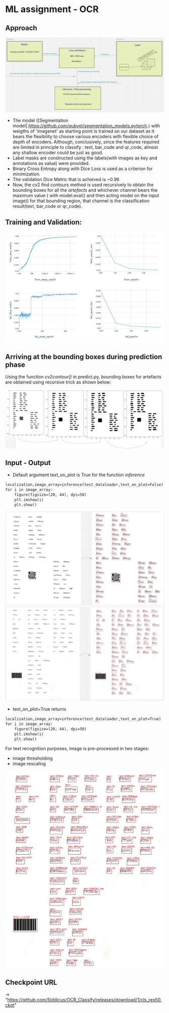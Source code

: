 # ML assignment - OCR

## Approach

<img src="https://raw.githubusercontent.com/Siddicus/OCR_Classify/master/dl.JPG" >

- The model ([Segmentation model].https://github.com/qubvel/segmentation_models.pytorch.) with weigths of 'imagenet' as starting point is trained on our dataset as it bears the flexibility to choose various encoders with flexible choice of depth of encoders. Although, conclusively, since the features required are limited in principle to classify : text, bar_code and qr_code, almost any shallow encoder could be just as good. 
- Label masks are constructed using the labels(with images as key and annotations as value) were provided.
- Binary Cross Entropy along with Dice Loss is used as a criterion for minimization.
- The validation Dice Metric that is achieved is ~0.96 
- Now, the cv2 find contours method is used recursively to obtain the bounding boxes for all the *artefacts* and whichever channel bears the maximum value ( with model.eval() and then acting model on the input image))  for that bounding region, that channel is the classification result(text, bar_code or qr_code).  

## Training and Validation:

<img src="https://raw.githubusercontent.com/Siddicus/OCR_Classify/master/metricss.JPG" >

## Arriving at the bounding boxes during prediction phase
Using the function *cv2contour()* in predict.py, bounding boxes for artefacts are obtained using recursive trick as shown below:

<img src="https://raw.githubusercontent.com/Siddicus/OCR_Classify/master/sad.JPG" >

## Input - Output
- Default argument text_on_plot is True for the function *inference*
```
localization,image_array=inference(test_dataloader,text_on_plot=False)
for i in image_array:
    figure(figsize=(20, 44), dpi=50)
    plt.imshow(i)
    plt.show()
``` 
<img src="https://raw.githubusercontent.com/Siddicus/OCR_Classify/master/ocr.JPG" >

<img src="https://raw.githubusercontent.com/Siddicus/OCR_Classify/master/ocr2.JPG" >

- text_on_plot=True returns
```
localization,image_array=inference(test_dataloader,text_on_plot=True)
for i in image_array:
    figure(figsize=(20, 44), dpi=50)
    plt.imshow(i)
    plt.show()
```
For text recognition purposes, image is pre-processed in two stages:
 - image thresholding
 - image rescaling  

<img src="https://raw.githubusercontent.com/Siddicus/OCR_Classify/master/plottrue.JPG" >

## Checkpoint URL
-> "https://github.com/Siddicus/OCR_Classify/releases/download/1/cls_res50.ckpt"

